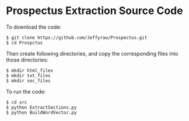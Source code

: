 # Prospectus Extraction Source Code

To download the code:
```
$ git clone https://github.com/Jeffyrao/Prospectus.git
$ cd Prospctus
```

Then create following directories, and copy the corresponding files into those directories:
```
$ mkdir html_files
$ mkdir txt_files
$ mkdir sec_files
```

To run the code:
```
$ cd src
$ python ExtractSections.py
$ python BuildWordVector.py
```

